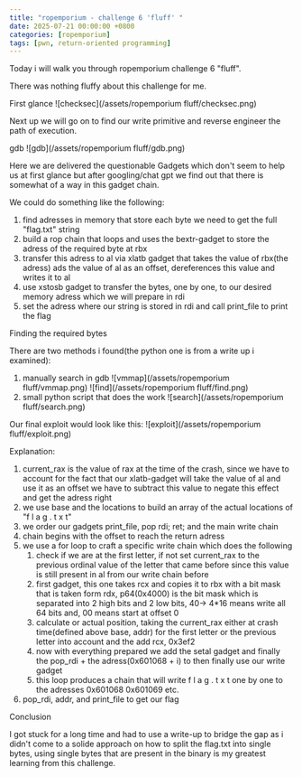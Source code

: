 ```yaml
---
title: "ropemporium - challenge 6 'fluff' "
date: 2025-07-21 00:00:00 +0800
categories: [ropemporium]
tags: [pwn, return-oriented programming]
---
```


Today i will walk you through ropemporium challenge 6 "fluff".

There was nothing fluffy about this challenge for me.

First glance
    ![checksec](/assets/ropemporium fluff/checksec.png)


Next up we will go on to find our write primitive and reverse engineer the path of execution. 

 gdb
    ![gdb](/assets/ropemporium fluff/gdb.png)


Here we are delivered the questionable Gadgets which don't seem to help us at first glance but after googling/chat gpt we find out that there is somewhat of a way in this gadget chain.

We could do something like the following:

1. find adresses in memory that store each byte we need to get the full "flag.txt" string 
2. build a rop chain that loops and uses the bextr-gadget to store the adress of the required byte at rbx
3. transfer this adress to al via xlatb gadget that takes the value of rbx(the adress) ads the value of al as an offset, dereferences this value and writes it to al 
4. use xstosb gadget to transfer the bytes, one by one, to our desired memory adress which we will prepare in rdi 
5. set the adress where our string is stored in rdi and call print_file to print the flag

Finding the required bytes

There are two methods i found(the python one is from a write up i examined):

1. manually search in gdb
    ![vmmap](/assets/ropemporium fluff/vmmap.png)
    ![find](/assets/ropemporium fluff/find.png)
2. small python script that does the work 
    ![search](/assets/ropemporium fluff/search.png)

Our final exploit would look like this:
    ![exploit](/assets/ropemporium fluff/exploit.png)


Explanation:

1. current_rax is the value of rax at the time of the crash, since we have to account for the fact that our xlatb-gadget will take the value of al and use it as an offset we have to subtract this value to negate this effect and get the adress right
2. we use base and the locations to build an array of the actual locations of "f l a g . t x t"
3. we order our gadgets print_file, pop rdi; ret; and the main write chain
4. chain begins with the offset to reach the return adress
5. we use a for loop to craft a specific write chain which does the following
    1. check if we are at the first letter, if not set current_rax to the previous ordinal value of the letter that came before since this value is still present in al from our write chain before
    2. first gadget, this one takes rcx and copies it to rbx with a bit mask that is taken form rdx, p64(0x4000) is the bit mask which is separated into 2 high bits and 2 low bits, 40-> 4*16 means write all 64 bits and, 00 means start at offset 0
    3. calculate or actual position, taking the current_rax either at crash time(defined above base, addr) for the first letter or the previous letter into account and the add rcx, 0x3ef2
    4. now with everything prepared we add the setal gadget and finally the pop_rdi + the adress(0x601068 + i) to then finally use our write gadget
    5. this loop produces a chain that will write f l a g . t x t one by one to the adresses 0x601068 0x601069 etc.
6. pop_rdi, addr, and print_file to get our flag


Conclusion

I got stuck for a long time and had to use a write-up to bridge the gap as i didn't come to a solide approach on how to split the flag.txt into single bytes, using single bytes that are present in the binary is my greatest learning from this challenge.